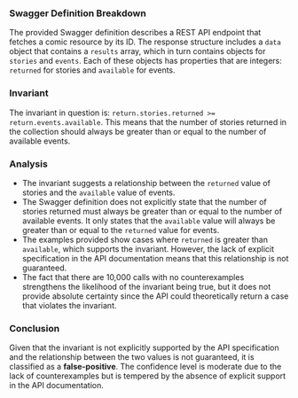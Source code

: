 ### Swagger Definition Breakdown
The provided Swagger definition describes a REST API endpoint that fetches a comic resource by its ID. The response structure includes a `data` object that contains a `results` array, which in turn contains objects for `stories` and `events`. Each of these objects has properties that are integers: `returned` for stories and `available` for events.

### Invariant
The invariant in question is: `return.stories.returned >= return.events.available`. This means that the number of stories returned in the collection should always be greater than or equal to the number of available events.

### Analysis
- The invariant suggests a relationship between the `returned` value of stories and the `available` value of events.
- The Swagger definition does not explicitly state that the number of stories returned must always be greater than or equal to the number of available events. It only states that the `available` value will always be greater than or equal to the `returned` value for events.
- The examples provided show cases where `returned` is greater than `available`, which supports the invariant. However, the lack of explicit specification in the API documentation means that this relationship is not guaranteed.
- The fact that there are 10,000 calls with no counterexamples strengthens the likelihood of the invariant being true, but it does not provide absolute certainty since the API could theoretically return a case that violates the invariant.

### Conclusion
Given that the invariant is not explicitly supported by the API specification and the relationship between the two values is not guaranteed, it is classified as a **false-positive**. The confidence level is moderate due to the lack of counterexamples but is tempered by the absence of explicit support in the API documentation.
